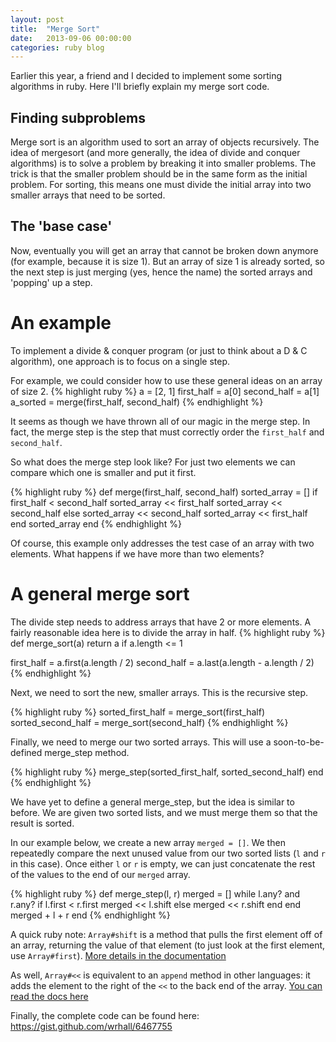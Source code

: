 ```yaml
---
layout: post
title:  "Merge Sort"
date:   2013-09-06 00:00:00
categories: ruby blog
---
```


Earlier this year, a friend and I decided to implement some sorting algorithms in ruby.
Here I'll briefly explain my merge sort code.

## Finding subproblems
Merge sort is an algorithm used to sort an array of objects recursively.
The idea of mergesort (and more generally, the idea of divide and conquer algorithms) is to solve a problem by breaking it into smaller problems.
The trick is that the smaller problem should be in the same form as the initial problem.
For sorting, this means one must divide the initial array into two smaller arrays that need to be sorted.

## The 'base case'
Now, eventually you will get an array that cannot be broken down anymore (for example, because it is size 1).
But an array of size 1 is already sorted, so the next step is just merging (yes, hence the name) the sorted arrays and 'popping' up a step.

# An example
To implement a divide & conquer program (or just to think about a D & C algorithm), one approach is to focus on a single step.

For example, we could consider how to use these general ideas on an array of size 2.
{% highlight ruby %}
a = [2, 1]
first_half = a[0]
second_half = a[1]
a_sorted = merge(first_half, second_half)
{% endhighlight %}

It seems as though we have thrown all of our magic in the merge step. In fact, the merge step is the step that must correctly order the `first_half` and `second_half`.

So what does the merge step look like?
For just two elements we can compare which one is smaller and put it first.

{% highlight ruby %}
def merge(first_half, second_half)
  sorted_array = []
  if first_half < second_half
    sorted_array << first_half
    sorted_array << second_half
  else
    sorted_array << second_half
    sorted_array << first_half
  end
  sorted_array
end
{% endhighlight %}

Of course, this example only addresses the test case of an array with two elements. What happens if we have more than two elements?

# A general merge sort
The divide step needs to address arrays that have 2 or more elements.
A fairly reasonable idea here is to divide the array in half.
{% highlight ruby %}
def merge_sort(a)
  return a if a.length <= 1
 
  first_half = a.first(a.length / 2)
  second_half = a.last(a.length - a.length / 2)
{% endhighlight %}

Next, we need to sort the new, smaller arrays.
This is the recursive step.

{% highlight ruby %}
  sorted_first_half = merge_sort(first_half)
  sorted_second_half = merge_sort(second_half)
{% endhighlight %}

Finally, we need to merge our two sorted arrays. This will use a soon-to-be-defined merge_step method.

{% highlight ruby %}
  merge_step(sorted_first_half, sorted_second_half)
end
{% endhighlight %}

We have yet to define a general merge_step, but the idea is similar to before. We are given two sorted lists, and we must merge them so that the result is sorted.

In our example below, we create a new array `merged = []`.
We then repeatedly compare the next unused value from our two sorted lists (`l` and `r` in this case).
Once either `l` or `r` is empty, we can just concatenate the rest of the values to the end of our `merged` array.

{% highlight ruby %}
def merge_step(l, r)
  merged = []
  while l.any? and r.any?
    if l.first < r.first
      merged << l.shift
    else
      merged << r.shift
    end
  end
  merged + l + r
end
{% endhighlight %}

A quick ruby note: `Array#shift` is a method that pulls the first element off of an array, returning the value of that element (to just look at the first element, use `Array#first`). [More details in the documentation](http://www.ruby-doc.org/core-2.0.0/Array.html#method-i-shift)

As well, `Array#<<` is equivalent to an `append` method in other languages: it adds the element to the right of the `<<` to the back end of the array. [You can read the docs here](http://www.ruby-doc.org/core-2.0.0/Array.html#method-i-3C-3C)

Finally, the complete code can be found here: https://gist.github.com/wrhall/6467755
